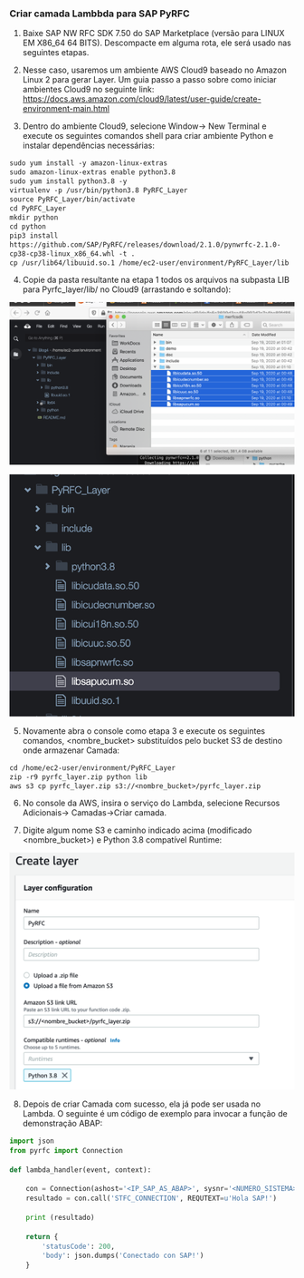 ### Criar camada Lambbda para SAP PyRFC

1) Baixe SAP NW RFC SDK 7.50 do SAP Marketplace (versão para LINUX EM X86_64 64 BITS). Descompacte em alguma rota, ele será usado nas seguintes etapas.

2) Nesse caso, usaremos um ambiente AWS Cloud9 baseado no Amazon Linux 2 para gerar Layer. Um guia passo a passo sobre como iniciar ambientes Cloud9 no seguinte link: https://docs.aws.amazon.com/cloud9/latest/user-guide/create-environment-main.html

3) Dentro do ambiente Cloud9, selecione Window-> New Terminal e execute os seguintes comandos shell para criar ambiente Python e instalar dependências necessárias:

```console
sudo yum install -y amazon-linux-extras
sudo amazon-linux-extras enable python3.8
sudo yum install python3.8 -y
virtualenv -p /usr/bin/python3.8 PyRFC_Layer
source PyRFC_Layer/bin/activate
cd PyRFC_Layer
mkdir python
cd python
pip3 install https://github.com/SAP/PyRFC/releases/download/2.1.0/pynwrfc-2.1.0-cp38-cp38-linux_x86_64.whl -t .
cp /usr/lib64/libuuid.so.1 /home/ec2-user/environment/PyRFC_Layer/lib
```

4) Copie da pasta resultante na etapa 1 todos os arquivos na subpasta LIB para Pyrfc_layer/lib/ no Cloud9 (arrastando e soltando):

![](images/Lambda_Layer_PyRFC_ES/2020-11-20T19-35-32.png)

![](images/Lambda_Layer_PyRFC_ES/2020-11-20T19-37-02.png)


5) Novamente abra o console como etapa 3 e execute os seguintes comandos, <nombre_bucket> substituídos pelo bucket S3 de destino onde armazenar Camada:

```console
cd /home/ec2-user/environment/PyRFC_Layer
zip -r9 pyrfc_layer.zip python lib
aws s3 cp pyrfc_layer.zip s3://<nombre_bucket>/pyrfc_layer.zip
```

6) No console da AWS, insira o serviço do Lambda, selecione Recursos Adicionais-> Camadas->Criar camada.

7) Digite algum nome S3 e caminho indicado acima (modificado <nombre_bucket>) e Python 3.8 compatível Runtime:

![](images/Lambda_Layer_PyRFC_ES/2020-11-20T19-45-39.png)

8) Depois de criar Camada com sucesso, ela já pode ser usada no Lambda. O seguinte é um código de exemplo para invocar a função de demonstração ABAP:

```python
import json
from pyrfc import Connection

def lambda_handler(event, context):

    con = Connection(ashost='<IP_SAP_AS_ABAP>', sysnr='<NUMERO_SISTEMA>', client='<MANDANTE>', user='<USUARIO>', passwd='<PASSWORD>')
    resultado = con.call('STFC_CONNECTION', REQUTEXT=u'Hola SAP!')

    print (resultado)  

    return {
        'statusCode': 200,
        'body': json.dumps('Conectado con SAP!')
    }
```

